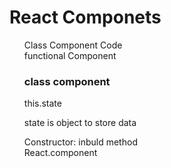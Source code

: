 <h1>React Componets </h1>
<ul type="none">
<li>Class Component Code</li>
<li>functional Component</li>
</ul>
<ul type="none">
<h3>class component</h3>
<li>this.state</li>
<li><p>state is object to store data </p></li>
<li>Constructor: inbuld method</li>
<li>React.component</li>

</ul>
